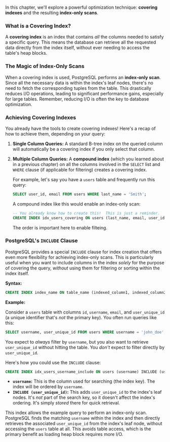 In this chapter, we'll explore a powerful optimization technique: **covering indexes** and the resulting **index-only scans**.

### What is a Covering Index?

A **covering index** is an index that contains _all_ the columns needed to satisfy a specific query. This means the database can retrieve all the requested data directly from the index itself, without ever needing to access the table's heap blocks.

### The Magic of Index-Only Scans

When a covering index is used, PostgreSQL performs an **index-only scan**. Since all the necessary data is within the index's leaf nodes, there's no need to fetch the corresponding tuples from the table. This drastically reduces I/O operations, leading to significant performance gains, especially for large tables. Remember, reducing I/O is often the key to database optimization.

### Achieving Covering Indexes

You already have the tools to create covering indexes! Here's a recap of how to achieve them, depending on your query:

1.  **Single Column Queries:** A standard B-tree index on the queried column will automatically be a covering index if you only select that column.

2.  **Multiple Column Queries:** A **compound index** (which you learned about in a previous chapter) on all the columns involved in the `SELECT` list and `WHERE` clause (if applicable for filtering) creates a covering index.

    For example, let's say you have a `users` table and frequently run this query:

    ```sql
    SELECT user_id, email FROM users WHERE last_name = 'Smith';
    ```

    A compound index like this would enable an index-only scan:

    ```sql
    -- You already know how to create this!  This is just a reminder.
    CREATE INDEX idx_users_covering ON users (last_name, email, user_id);
    ```

    The order is important here to enable filteing.

### PostgreSQL's `INCLUDE` Clause

PostgreSQL provides a special `INCLUDE` clause for index creation that offers even more flexibility for achieving index-only scans. This is particularly useful when you want to include columns in the index _solely_ for the purpose of covering the query, _without_ using them for filtering or sorting within the index itself.

**Syntax:**

```sql
CREATE INDEX index_name ON table_name (indexed_column1, indexed_column2) INCLUDE (included_column1, included_column2);
```

**Example:**

Consider a `users` table with columns `id`, `username`, `email`, and `user_unique_id` (a unique identifier that's _not_ the primary key). You often run queries like this:

```sql
SELECT username, user_unique_id FROM users WHERE username = 'john_doe';
```

You expect to _always_ filter by `username`, but you also want to retrieve `user_unique_id` without hitting the table. You _don't_ expect to filter directly by `user_unique_id`.

Here's how you could use the `INCLUDE` clause:

```sql
CREATE INDEX idx_users_username_include ON users (username) INCLUDE (user_unique_id);
```

- **`username`:** This is the column used for searching (the index key). The index will be ordered by `username`.
- **`INCLUDE (user_unique_id)`:** This adds `user_unique_id` to the index's leaf nodes. It's _not_ part of the search key, so it doesn't affect the index's ordering. It's simply _stored_ there for quick retrieval.

This index allows the example query to perform an index-only scan. PostgreSQL finds the matching `username` within the index and then directly retrieves the associated `user_unique_id` from the index's leaf node, without accessing the `users` table at all. This avoids table access, which is the primary benefit as loading heap block requires more I/O.
